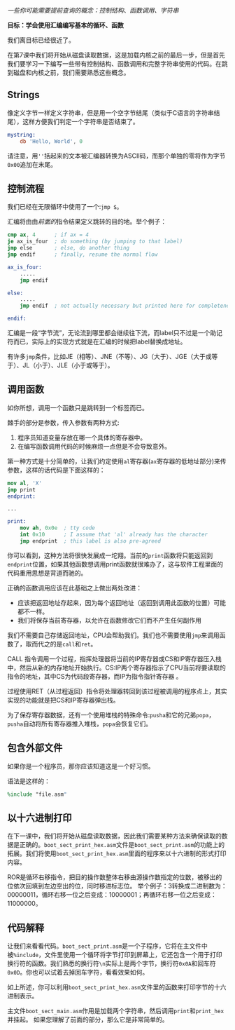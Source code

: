 *一些你可能需要提前查询的概念：控制结构、函数调用、字符串*

**目标：学会使用汇编编写基本的循环、函数**

我们离目标已经很近了。

在第7课中我们将开始从磁盘读取数据，这是加载内核之前的最后一步，但是首先我们要学习一下编写一些带有控制结构、函数调用和完整字符串使用的代码。在跳到磁盘和内核之前，我们需要熟悉这些概念。

Strings
-------

像定义字节一样定义字符串，但是用一个空字节结尾（类似于C语言的字符串结尾），这样方便我们判定一个字符串是否结束了。

```nasm
mystring:
    db 'Hello, World', 0
```

请注意，用`''`括起来的文本被汇编器转换为ASCII码，而那个单独的零将作为字节`0x00`追加在末尾。  

控制流程
------------------

我们已经在无限循环中使用了一个:`jmp $`。  

汇编将由由*前面的*指令结果定义跳转的目的地。举个例子：  

```nasm
cmp ax, 4      ; if ax = 4
je ax_is_four  ; do something (by jumping to that label)
jmp else       ; else, do another thing
jmp endif      ; finally, resume the normal flow

ax_is_four:
    .....
    jmp endif

else:
    .....
    jmp endif  ; not actually necessary but printed here for completeness

endif:
```

汇编是一段“字节流”，无论流到哪里都会继续往下流，而label只不过是一个助记符而已，实际上的实现方式就是在汇编的时候把label替换成地址。

有许多`jmp`条件，比如JE（相等）、JNE（不等）、JG（大于）、JGE（大于或等于）、JL（小于）、JLE（小于或等于）。


调用函数
-----------------

如你所想，调用一个函数只是跳转到一个标签而已。

棘手的部分是参数，传入参数有两种方式:  

1. 程序员知道变量存放在哪一个具体的寄存器中。
2. 在编写函数调用代码的时候麻烦一点但是不会导致意外。

第一种方式是十分简单的，让我们约定使用`al`寄存器(`ax`寄存器的低地址部分)来传参数，这样的话代码是下面这样的：
```nasm
mov al, 'X'
jmp print
endprint:

...

print:
    mov ah, 0x0e  ; tty code
    int 0x10      ; I assume that 'al' already has the character
    jmp endprint  ; this label is also pre-agreed
```

你可以看到，这种方法将很快发展成一坨翔。当前的`print`函数将只能返回到`endprint`位置，如果其他函数想调用print函数就很难办了，这与软件工程里面的代码重用思想是背道而驰的。  

正确的函数调用应该在此基础之上做出两处改进：

- 应该把返回地址存起来，因为每个返回地址（返回到调用此函数的位置）可能都不一样。
- 我们将保存当前寄存器，以允许在函数修改它们而不产生任何副作用

我们不需要自己存储返回地址，CPU会帮助我们。我们也不需要使用`jmp`来调用函数了，取而代之的是`call`和`ret`。

CALL 指令调用一个过程，指挥处理器将当前的IP寄存器或CS和IP寄存器压入栈中，然后从新的内存地址开始执行。CS:IP两个寄存器指示了CPU当前将要读取的指令的地址，其中CS为代码段寄存器，而IP为指令指针寄存器 。

过程使用RET（从过程返回）指令将处理器转回到该过程被调用的程序点上，其实实现的功能就是把CS和IP寄存器弹出栈。

为了保存寄存器数据，还有一个使用堆栈的特殊命令:`pusha`和它的兄弟`popa`，`pusha`自动将所有寄存器推入堆栈，`popa`会恢复它们。 


包含外部文件
------------------------

如果你是一个程序员，那你应该知道这是一个好习惯。 

语法是这样的：
```nasm
%include "file.asm"
```


以十六进制打印
-------------------

在下一课中，我们将开始从磁盘读取数据，因此我们需要某种方法来确保读取的数据是正确的。`boot_sect_print_hex.asm`文件是`boot_sect_print.asm`的功能上的拓展。我们将使用`boot_sect_print_hex.asm`里面的程序来以十六进制的形式打印内容。

ROR是循环右移指令，把目的操作数整体右移由源操作数指定的位数，被移出的位依次回填到左边空出的位，同时移进标志位。
举个例子：3转换成二进制数为：00000011，循环右移一位之后变成：10000001；再循环右移一位之后变成：11000000。


代码解释
-----

让我们来看看代码。`boot_sect_print.asm`是一个子程序，它将在主文件中被`%include`，文件里使用一个循环将字节打印到屏幕上，它还包含一个用于打印换行符的函数。我们熟悉的换行符`\n`实际上是两个字节，换行符`0x0A`和回车符`0x0D`。你也可以试着去掉回车字符，看看效果如何。

如上所述，你可以利用`boot_sect_print_hex.asm`文件里的函数来打印字节的十六进制表示。

主文件`boot_sect_main.asm`作用是加载两个字符串，然后调用`print`和`print_hex`并挂起。 如果您理解了前面的部分，那么它是非常简单的。